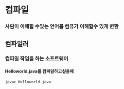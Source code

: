 # 컴파일
### 사람이 이해할 수있는 언어를 컴퓨가 이해할수 있게 변환
## 컴파일러
### 컴파일 작업을 하는 소프트웨어
#### Helloworld.java를 컴파일하고싶을때

```
javac Helloworld.java
```
